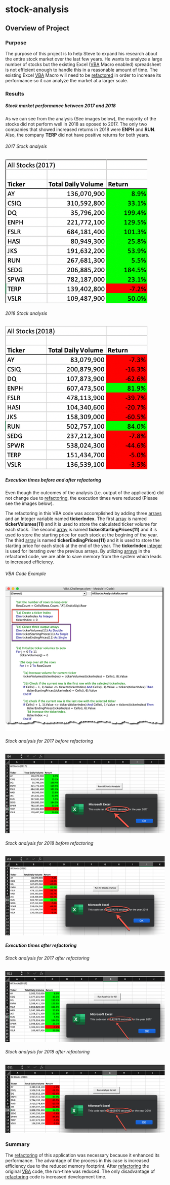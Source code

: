 # stock-analysis

## Overview of Project

### Purpose
The purpose of this project is to help Steve to expand his research about the entire stock market over the last few years. He wants to analyze a large number of stocks but the existing Excel ([VBA](https://docs.microsoft.com/en-us/office/vba/library-reference/concepts/getting-started-with-vba-in-office) Macro enabled) spreadsheet is not efficient enough to handle this in a reasonable amount of time. The existing Excel [VBA](https://docs.microsoft.com/en-us/office/vba/library-reference/concepts/getting-started-with-vba-in-office) Macro will need to be [refactored](https://en.wikipedia.org/wiki/Code_refactoring) in order to increase its performance so it can analyze the market at a larger scale.

### Results
##### Stock market performance between 2017 and 2018
As we can see from the analysis (See images below), the majority of the stocks did not perform well in 2018 as oposed to 2017. The only two companies that showed increased returns in 2018 were **ENPH** and **RUN**. Also, the company **TERP** did not have positive returns for both years.

###### 2017 Stock analysis
![image_name](https://github.com/jh2010/stock-analysis/blob/master/Resources/VBA_Challenge_2017_table_only.png)

###### 2018 Stock analysis
![image_name](https://github.com/jh2010/stock-analysis/blob/master/Resources/VBA_Challenge_2018_table_only.png)
---
##### Execution times before and after refactoring
Even though the outcomes of the analysis (i.e. output of the application) did not change due to [refactoring](https://en.wikipedia.org/wiki/Code_refactoring), the execution times were reduced (Please see the images below).

The refactoring in this VBA code was accomplished by adding three [arrays](https://docs.microsoft.com/en-us/office/vba/language/concepts/getting-started/using-arrays) and an Integer variable named **tickerIndex**. The first [array](https://docs.microsoft.com/en-us/office/vba/language/concepts/getting-started/using-arrays) is named **tickerVolumes(11)** and it is used to store the calculated ticker volume for each stock. The second [array](https://docs.microsoft.com/en-us/office/vba/language/concepts/getting-started/using-arrays) is named **tickerStartingPrices(11)** and it is used to store the starting price for each stock at the begining of the year. The third [array](https://docs.microsoft.com/en-us/office/vba/language/concepts/getting-started/using-arrays) is named **tickerEndingPrices(11)** and it is used to store the starting price for each stock at the end of the year. The **tickerIndex** [integer](https://docs.microsoft.com/en-us/dotnet/visual-basic/language-reference/data-types/integer-data-type) is used for iterating over the previous arrays.  By utilizing [arrays](https://docs.microsoft.com/en-us/office/vba/language/concepts/getting-started/using-arrays) in the refactored code, we are able to save memory from the system which leads to increased efficiency.

###### VBA Code Example
![image_name](https://github.com/jh2010/stock-analysis/blob/master/Resources/VBA_Challenge_Code_Example.png)

###### Stock analysis for 2017 before refactoring
![image_name](https://github.com/jh2010/stock-analysis/blob/master/Resources/VBA_Challenge_2017_older.png)

###### Stock analysis for 2018 before refactoring
![image_name](https://github.com/jh2010/stock-analysis/blob/master/Resources/VBA_Challenge_2018_older.png)

##### Execution times after refactoring
###### Stock analysis for 2017 after refactoring
![image_name](https://github.com/jh2010/stock-analysis/blob/master/Resources/VBA_Challenge_2017.png)

###### Stock analysis for 2018 after refactoring
![image_name](https://github.com/jh2010/stock-analysis/blob/master/Resources/VBA_Challenge_2018.png)

### Summary
The [refactoring](https://en.wikipedia.org/wiki/Code_refactoring) of this application was necessary because it enhanced its performance. The advantage of the process in this case is increased efficiency due to the reduced memory footprint. After [refactoring](https://en.wikipedia.org/wiki/Code_refactoring) the original [VBA](https://docs.microsoft.com/en-us/office/vba/library-reference/concepts/getting-started-with-vba-in-office) code, the run-time was reduced. The only disadvantage of [refactoring](https://en.wikipedia.org/wiki/Code_refactoring) code is increased development time.
